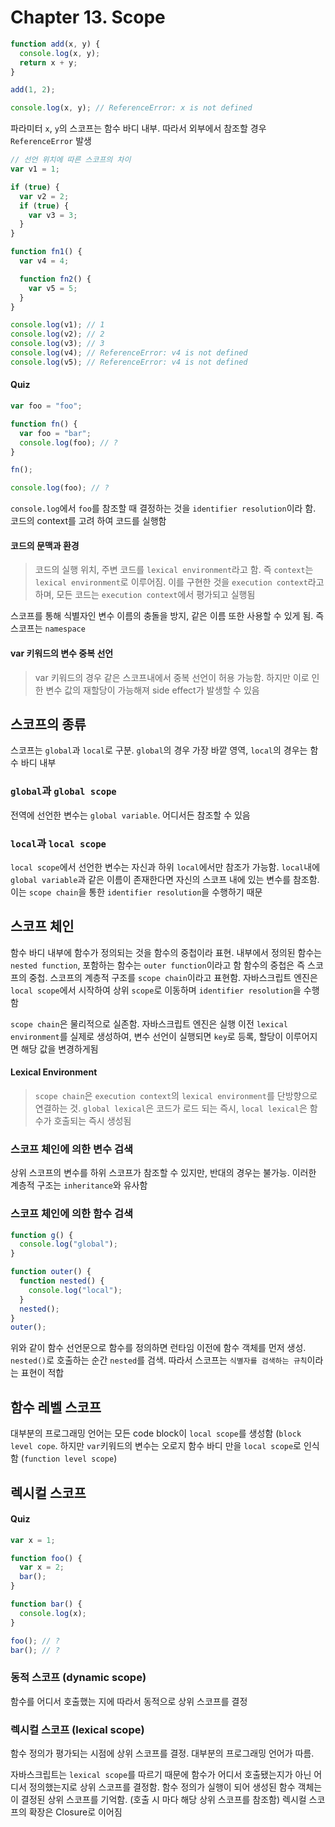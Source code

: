 # Chapter 13. Scope

```js
function add(x, y) {
  console.log(x, y);
  return x + y;
}

add(1, 2);

console.log(x, y); // ReferenceError: x is not defined
```

파라미터 `x`, `y`의 스코프는 함수 바디 내부. 따라서 외부에서 참조할 경우 `ReferenceError` 발생

```js
// 선언 위치에 따른 스코프의 차이
var v1 = 1;

if (true) {
  var v2 = 2;
  if (true) {
    var v3 = 3;
  }
}

function fn1() {
  var v4 = 4;

  function fn2() {
    var v5 = 5;
  }
}

console.log(v1); // 1
console.log(v2); // 2
console.log(v3); // 3
console.log(v4); // ReferenceError: v4 is not defined
console.log(v5); // ReferenceError: v4 is not defined
```

#### Quiz

```js
var foo = "foo";

function fn() {
  var foo = "bar";
  console.log(foo); // ?
}

fn();

console.log(foo); // ?
```

`console.log`에서 `foo`를 참조할 때 결정하는 것을 `identifier resolution`이라 함. 코드의 context를 고려 하여 코드를 실행함

#### 코드의 문맥과 환경

> 코드의 실행 위치, 주변 코드를 `lexical environment`라고 함. 즉 `context`는 `lexical environment`로 이루어짐. 이를 구현한 것을 `execution context`라고 하며, 모든 코드는 `execution context`에서 평가되고 실행됨

스코프를 통해 식별자인 변수 이름의 충돌을 방지, 같은 이름 또한 사용할 수 있게 됨. 즉 스코프는 `namespace`

#### var 키워드의 변수 중복 선언

> var 키워드의 경우 같은 스코프내에서 중복 선언이 허용 가능함. 하지만 이로 인한 변수 값의 재할당이 가능해져 side effect가 발생할 수 있음

## 스코프의 종류

스코프는 `global`과 `local`로 구분. `global`의 경우 가장 바깥 영역, `local`의 경우는 함수 바디 내부

### `global`과 `global scope`

전역에 선언한 변수는 `global variable`. 어디서든 참조할 수 있음

### `local`과 `local scope`

`local scope`에서 선언한 변수는 자신과 하위 `local`에서만 참조가 가능함.
`local`내에 `global variable`과 같은 이름이 존재한다면 자신의 스코프 내에 있는 변수를 참조함. 이는 `scope chain`을 통한 `identifier resolution`을 수행하기 때문

## 스코프 체인

함수 바디 내부에 함수가 정의되는 것을 함수의 중첩이라 표현. 내부에서 정의된 함수는 `nested function`, 포함하는 함수는 `outer function`이라고 함
함수의 중첩은 즉 스코프의 중첩. 스코프의 계층적 구조를 `scope chain`이라고 표현함.
자바스크립트 엔진은 `local scope`에서 시작하여 상위 `scope`로 이동하며 `identifier resolution`을 수행함

`scope chain`은 물리적으로 실존함. 자바스크립트 엔진은 실행 이전 `lexical environment`를 실제로 생성하여, 변수 선언이 실행되면 `key`로 등록, 할당이 이루어지면 해당 값을 변경하게됨

#### Lexical Environment

> `scope chain`은 `execution context`의 `lexical environment`를 단방향으로 연결하는 것. `global lexical`은 코드가 로드 되는 즉시, `local lexical`은 함수가 호출되는 즉시 생성됨

### 스코프 체인에 의한 변수 검색

상위 스코프의 변수를 하위 스코프가 참조할 수 있지만, 반대의 경우는 불가능. 이러한 계층적 구조는 `inheritance`와 유사함

### 스코프 체인에 의한 함수 검색

```js
function g() {
  console.log("global");
}

function outer() {
  function nested() {
    console.log("local");
  }
  nested();
}
outer();
```

위와 같이 함수 선언문으로 함수를 정의하면 런타임 이전에 함수 객체를 먼저 생성. `nested()`로 호출하는 순간 `nested`를 검색. 따라서 스코프는 `식별자를 검색하는 규칙`이라는 표현이 적합

## 함수 레벨 스코프

대부분의 프로그래밍 언어는 모든 code block이 `local scope`를 생성함 (`block level cope`. 하지만 `var`키워드의 변수는 오로지 함수 바디 만을 `local scope`로 인식함 (`function level scope`)

## 렉시컬 스코프

#### Quiz

```js
var x = 1;

function foo() {
  var x = 2;
  bar();
}

function bar() {
  console.log(x);
}

foo(); // ?
bar(); // ?
```

### 동적 스코프 (dynamic scope)

함수를 어디서 호출했는 지에 따라서 동적으로 상위 스코프를 결정

### 렉시컬 스코프 (lexical scope)

함수 정의가 평가되는 시점에 상위 스코프를 결정. 대부분의 프로그래밍 언어가 따름.

자바스크립트는 `lexical scope`를 따르기 때문에 함수가 어디서 호출됐는지가 아닌 어디서 정의했는지로 상위 스코프를 결정함. 함수 정의가 실행이 되어 생성된 함수 객체는 이 결정된 상위 스코프를 기억함. (호출 시 마다 해당 상위 스코프를 참조함)
렉시컬 스코프의 확장은 Closure로 이어짐
